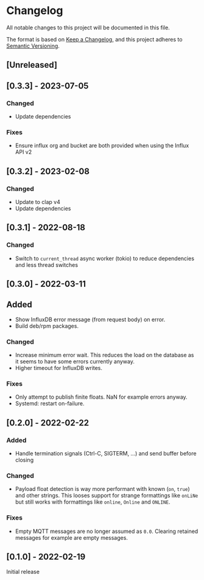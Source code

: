 # Changelog

All notable changes to this project will be documented in this file.

The format is based on [Keep a Changelog](https://keepachangelog.com/en/1.1.0/),
and this project adheres to [Semantic Versioning](https://semver.org/spec/v2.0.0.html).

## [Unreleased]

## [0.3.3] - 2023-07-05

### Changed

- Update dependencies

### Fixes

- Ensure influx org and bucket are both provided when using the Influx API v2

## [0.3.2] - 2023-02-08

### Changed

- Update to clap v4
- Update dependencies

## [0.3.1] - 2022-08-18

### Changed

- Switch to `current_thread` async worker (tokio) to reduce dependencies and less thread switches

## [0.3.0] - 2022-03-11

## Added

- Show InfluxDB error message (from request body) on error.
- Build deb/rpm packages.

### Changed

- Increase minimum error wait. This reduces the load on the database as it seems to have some errors currently anyway.
- Higher timeout for InfluxDB writes.

### Fixes

- Only attempt to publish finite floats. NaN for example errors anyway.
- Systemd: restart on-failure.

## [0.2.0] - 2022-02-22

### Added

- Handle termination signals (Ctrl-C, SIGTERM, …) and send buffer before closing

### Changed

- Payload float detection is way more performant with known (`on`, `true`) and other strings.
  This looses support for strange formattings like `onLiNe` but still works with formattings like `online`, `Online` and `ONLINE`.

### Fixes

- Empty MQTT messages are no longer assumed as `0.0`. Clearing retained messages for example are empty messages.

## [0.1.0] - 2022-02-19

Initial release
